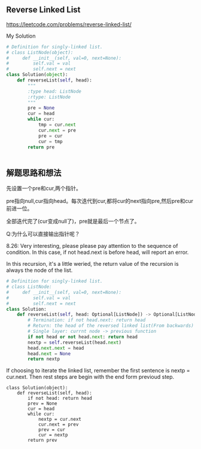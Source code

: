 ## Reverse Linked List

https://leetcode.com/problems/reverse-linked-list/

My Solution

```python
# Definition for singly-linked list.
# class ListNode(object):
#     def __init__(self, val=0, next=None):
#         self.val = val
#         self.next = next
class Solution(object):
    def reverseList(self, head):
        """
        :type head: ListNode
        :rtype: ListNode
        """
        pre = None
        cur = head
        while cur:
            tmp = cur.next
            cur.next = pre
            pre = cur
            cur = tmp
        return pre
        
```

## 解题思路和想法

先设置一个pre和cur,两个指针。

pre指向null,cur指向head。每次迭代到cur,都将cur的next指向pre,然后pre和cur前进一位。

全部迭代完了(cur变成null了)，pre就是最后一个节点了。

Q:为什么可以直接输出指针呢？

8.26:
Very interesting, please please pay attention to the sequence of condition. In this case, if not head.next is before head, will report an error.

In this recursion, it's a little weried, the return value of the recursion is always the node of the list.
```python
# Definition for singly-linked list.
# class ListNode:
#     def __init__(self, val=0, next=None):
#         self.val = val
#         self.next = next
class Solution:
    def reverseList(self, head: Optional[ListNode]) -> Optional[ListNode]:
        # Termination: if not head.next: return head
        # Return: the head of the reversed linked list(From backwards)
        # Single layer: currnt node -> previous function
        if not head or not head.next: return head
        nextp = self.reverseList(head.next)
        head.next.next = head
        head.next = None
        return nextp
```
If choosing to iterate the linked list, remember the first sentence is nextp = cur.next. Then rest steps are begin with the end form previoud step.
```pyton
class Solution(object):
    def reverseList(self, head):
        if not head: return head
        prev = None
        cur = head
        while cur:
            nextp = cur.next
            cur.next = prev
            prev = cur
            cur = nextp
        return prev
```
